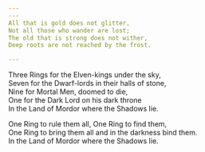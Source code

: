 ```yaml
---
---
All that is gold does not glitter,
Not all those who wander are lost;
The old that is strong does not wither,
Deep roots are not reached by the frost.

---
```


Three Rings for the Elven-kings under the sky,  
Seven for the Dwarf-lords in their halls of stone,  
Nine for Mortal Men, doomed to die,  
One for the Dark Lord on his dark throne  
In the Land of Mordor where the Shadows lie.  
  
One Ring to rule them all, One Ring to find them,  
One Ring to bring them all and in the darkness bind them.  
In the Land of Mordor where the Shadows lie.  
